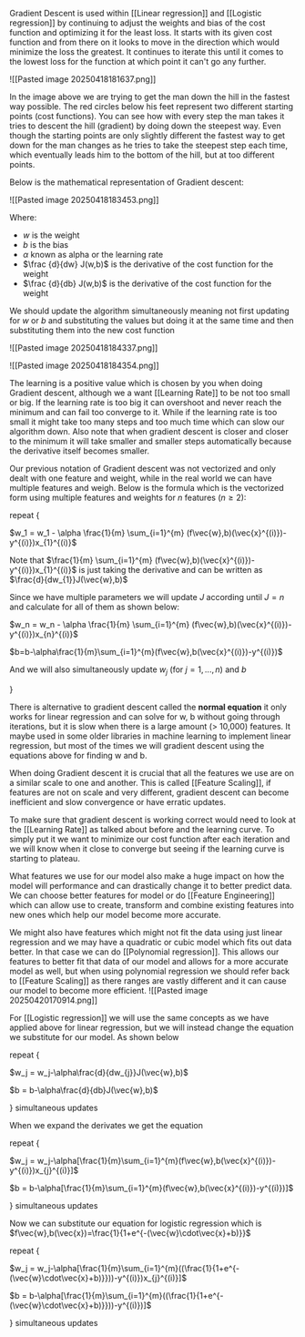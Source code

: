 Gradient Descent is used within [[Linear regression]] and [[Logistic regression]] by continuing to adjust the weights and bias of the cost function and optimizing it for the least loss. It starts with its given cost function and from there on it looks to move in the direction which would minimize the loss the greatest. It continues to iterate this until it comes to the lowest loss for the function at which point it can't go any further.

![[Pasted image 20250418181637.png]]

In the image above we are trying to get the man down the hill in the fastest way possible. The red circles below his feet represent two different starting points (cost functions). You can see how with every step the man takes it tries to descent the hill (gradient) by doing down the steepest way. Even though the starting points are only slightly different the fastest way to get down for the man changes as he tries to take the steepest step each time, which eventually leads him to the bottom of the hill, but at too different points.

Below is the mathematical representation of Gradient descent: 

![[Pasted image 20250418183453.png]]

Where:
- $w$ is the weight 
- $b$ is the bias 
- $\alpha$ known as alpha or the learning rate
- $\frac {d}{dw}  J(w,b)$ is the derivative of the cost function for the weight
- $\frac {d}{db}  J(w,b)$ is the derivative of the cost function for the weight

We should update the algorithm simultaneously meaning not first updating for $w$  or $b$ and substituting the values but doing it at the same time and then substituting them into the new cost function

![[Pasted image 20250418184337.png]]

![[Pasted image 20250418184354.png]]

The learning is a positive value which is chosen by you when doing Gradient descent, although we a want [[Learning Rate]] to be not too small or big. If the learning rate is too big it can overshoot and never reach the minimum and can fail too converge to it. While if the learning rate is too small it might take too many steps and too much time which can slow our algorithm down. Also note that when gradient descent is closer and closer to the minimum it will take smaller and smaller steps automatically because the derivative itself becomes smaller.

Our previous notation of Gradient descent was not vectorized and only dealt with one feature and weight, while in the real world we can have multiple features and weigh. Below is the formula which is the vectorized form using multiple features and weights for $n$ features $(n \ge 2)$:

repeat {

$w_1 = w_1 - \alpha \frac{1}{m} \sum_{i=1}^{m} (f\vec{w},b)(\vec{x}^{(i)})-y^{(i)})x_{1}^{(i)}$

Note that $\frac{1}{m} \sum_{i=1}^{m} (f\vec{w},b)(\vec{x}^{(i)})-y^{(i)})x_{1}^{(i)}$ is just taking the derivative and can be written as $\frac{d}{dw_{1}}J(\vec{w},b)$

Since we have multiple parameters we will update $J$ according until $J=n$ and calculate for all of them as shown below:

$w_n = w_n - \alpha \frac{1}{m} \sum_{i=1}^{m} (f\vec{w},b)(\vec{x}^{(i)})-y^{(i)})x_{n}^{(i)}$

$b=b-\alpha\frac{1}{m}\sum_{i=1}^{m}(f\vec{w},b(\vec{x}^{(i)})-y^{(i)})$

And we will also simultaneously update $w_{j}$ (for  $j =1,...,n)$ and $b$

}

There is alternative to gradient descent called the **normal equation** it only works for linear regression and can solve for w, b without going through iterations, but it is slow when there is a large amount (> 10,000) features. It maybe used in some older libraries in machine learning to implement linear regression, but most of the times we will gradient descent using the equations above for finding w and b.

When doing Gradient descent it is crucial that all the features we use are on a similar scale to one and another. This is called [[Feature Scaling]], if features are not on scale and very different, gradient descent can become inefficient and slow convergence or have erratic updates.

To make sure that gradient descent is working correct would need to look at the [[Learning Rate]] as talked about before and the learning curve. To simply put it we want to minimize our cost function after each iteration and we will know when it close to converge but seeing if the learning curve is starting to plateau. 

What features we use for our model also make a huge impact on how the model will performance and can drastically change it to better predict data. We can choose better features for model or do [[Feature Engineering]] which can allow use to create, transform and combine existing features into new ones which help our model become more accurate.

We might also have features which might not fit the data using just linear regression and we may have a quadratic or cubic model which fits out data better. In that case we can do [[Polynomial regression]]. This allows our features to better fit that data of our model and allows for a more accurate model as well, but when using polynomial regression we should refer back to [[Feature Scaling]] as there ranges are vastly different and it can cause our model to become more efficient.
![[Pasted image 20250420170914.png]]

For [[Logistic regression]] we will use the same concepts as we have applied above for linear regression, but we will instead change the equation we substitute for our model. As shown below

repeat {

$w_j = w_j-\alpha\frac{d}{dw_{j}}J(\vec{w},b)$

$b = b-\alpha\frac{d}{db}J(\vec{w},b)$

} simultaneous updates

When we expand the derivates we get the equation

repeat {

$w_j = w_j-\alpha[\frac{1}{m}\sum_{i=1}^{m}(f\vec{w},b(\vec{x}^{(i)})-y^{(i)})x_{j}^{(i)}]$

$b = b-\alpha[\frac{1}{m}\sum_{i=1}^{m}(f\vec{w},b(\vec{x}^{(i)})-y^{(i)})]$

} simultaneous updates

Now we can substitute our equation for logistic regression which is $f\vec{w},b(\vec{x})=\frac{1}{1+e^{-(\vec{w}\cdot\vec{x}+b)}}$

repeat {

$w_j = w_j-\alpha[\frac{1}{m}\sum_{i=1}^{m}((\frac{1}{1+e^{-(\vec{w}\cdot\vec{x}+b)}}))-y^{(i)})x_{j}^{(i)}]$

$b = b-\alpha[\frac{1}{m}\sum_{i=1}^{m}((\frac{1}{1+e^{-(\vec{w}\cdot\vec{x}+b)}}))-y^{(i)})]$

} simultaneous updates

